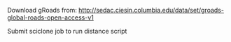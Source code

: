 Download gRoads from:
http://sedac.ciesin.columbia.edu/data/set/groads-global-roads-open-access-v1

Submit sciclone job to run distance script
